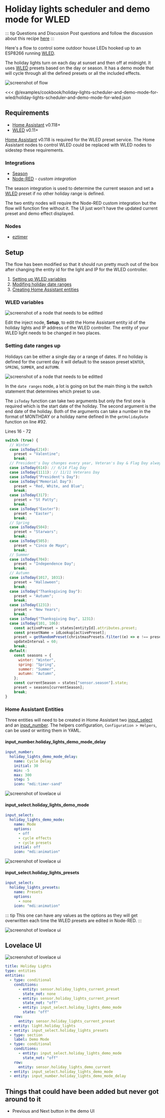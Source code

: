 # Holiday lights scheduler and demo mode for WLED

::: tip Questions and Discussion
Post questions and follow the discussion about this recipe [here](https://github.com/zachowj/node-red-contrib-home-assistant-websocket/discussions/306)
:::

Here's a flow to control some outdoor house LEDs hooked up to an ESP8266 running [WLED](https://github.com/Aircoookie/WLED).

The holiday lights turn on each day at sunset and then off at midnight. It uses [WLED](https://github.com/Aircoookie/WLED) presets based on the day or season. It has a demo mode that will cycle through all the defined presets or all the included effects.

![screenshot of flow](./images/holiday-lights-scheduler-and-demo-mode-for-wled_01.png)

<<< @/examples/cookbook/holiday-lights-scheduler-and-demo-mode-for-wled/holiday-lights-scheduler-and-demo-mode-for-wled.json

## Requirements

- [Home Assistant](https://home-assistant.io) v0.118+
- [WLED](https://github.com/Aircoookie/WLED) v0.11+

[Home Assistant](https://home-assistant.io) v0.118 is required for the WLED preset service. The Home Assistant nodes to control WLED could be replaced with WLED nodes to sidestep these requirements.

### Integrations

- [Season](https://www.home-assistant.io/integrations/season/)
- [Node-RED](https://github.com/zachowj/hass-node-red) - _custom integration_

The season integration is used to determine the current season and set a [WLED](https://github.com/Aircoookie/WLED) preset if no other holiday range is defined.

The two entity nodes will require the Node-RED custom integration but the flow will function fine without it. The UI just won't have the updated current preset and demo effect displayed.

### Nodes

- [eztimer](https://flows.nodered.org/node/node-red-contrib-eztimer)

## Setup

The flow has been modified so that it should run pretty much out of the box after changing the entity id for the light and IP for the WLED controller.

1. [Setting up WLED variables](#wled-variable)
1. [Modifing holiday date ranges](#setting-date-ranges-up)
1. [Creating Home Assistant entities](#home-assistant-entities)

### WLED variables

![screenshot of a node that needs to be editted](./images/holiday-lights-scheduler-and-demo-mode-for-wled_03.png)

Edit the inject node, **Setup**, to edit the Home Assistant entity id of the holiday lights and IP address of the WLED controller. The entity of your WLED light needs to be changed in two places.

### Setting date ranges up

Holidays can be either a single day or a range of dates. If no holiday is defined for the current day it will default to the season preset `WINTER`, `SPRING`, `SUMMER`, and `AUTUMN`.

![screenshot of a node that needs to be editted](./images/holiday-lights-scheduler-and-demo-mode-for-wled_08.png)

In the `date ranges` node, a lot is going on but the main thing is the switch statement that determines which preset to use.

The `isToday` function can take two arguments but only the first one is required which is the start date of the holiday. The second argument is the end date of the holiday. Both of the arguments can take a number in the format of MONTHDAY or a holiday name defined in the `getHolidayDate` function on line #92.

Lines 16 - 72

```javascript
switch (true) {
  // Winter
  case isToday(214):
    preset = "Valentine";
    break;
  // President's Day changes every year, Veteran's Day & Flag Day always the same date
  case isToday(614): // 6/14 Flag Day
  case isToday(1111): // 11/11 Veterans Day
  case isToday("President's Day"):
  case isToday("Memorial Day"):
    preset = "Red, White, and Blue";
    break;
  case isToday(317):
    preset = "St Patty";
    break;
  case isToday("Easter"):
    preset = "Easter";
    break;
  // Spring
  case isToday(504):
    preset = "Starwars";
    break;
  case isToday(505):
    preset = "Cinco de Mayo";
    break;
  // Summer
  case isToday(704):
    preset = "Independence Day";
    break;
  // Autumn
  case isToday(1017, 1031):
    preset = "Halloween";
    break;
  case isToday("Thanksgiving Day"):
    preset = "Autumn";
    break;
  case isToday(1231):
    preset = "New Years";
    break;
  case isToday("Thanksgiving Day", 1231):
  case isToday(101, 106):
    const activePreset = states[entityId].attributes.preset;
    const presetName = idLookup[activePreset];
    preset = getRandomPreset(christmasPresets.filter((e) => e !== presetName));
    updateInterval = 60;
    break;
  default:
    const seasons = {
      winter: "Winter",
      spring: "Spring",
      summer: "Summer",
      autumn: "Autumn",
    };
    const currentSeason = states["sensor.season"].state;
    preset = seasons[currentSeason];
    break;
}
```

### Home Assistant Entities

Three entities will need to be created in Home Assistant two [input_select](https://www.home-assistant.io/integrations/input_select/) and an [input_number](https://www.home-assistant.io/integrations/input_number/). The helpers configuration, `Configuration > Helpers`, can be used or writing them in YAML.

#### input_number.holiday_lights_demo_mode_delay

```yaml
input_number:
  holiday_lights_demo_mode_delay:
    name: Cycle Delay
    initial: 30
    min: -5
    max: 300
    step: 5
    icon: "mdi:timer-sand"
```

![screenshot of lovelace ui](./images/holiday-lights-scheduler-and-demo-mode-for-wled_05.png)

#### input_select.holiday_lights_demo_mode

```yaml
input_select:
  holiday_lights_demo_mode:
    name: Mode
    options:
      - off
      - cycle effects
      - cycle presets
    initial: off
    icon: "mdi:animation"
```

![screenshot of lovelace ui](./images/holiday-lights-scheduler-and-demo-mode-for-wled_06.png)

#### input_select.holiday_lights_presets

```yaml
input_select:
  holiday_lights_presets:
    name: Presets
    options:
      - none
    icon: "mdi:animation"
```

::: tip
This one can have any values as the options as they will get overwritten each time the WLED presets are edited in Node-RED.
:::

![screenshot of lovelace ui](./images/holiday-lights-scheduler-and-demo-mode-for-wled_07.png)

## Lovelace UI

![screenshot of lovelace ui](./images/holiday-lights-scheduler-and-demo-mode-for-wled_02.png)

```yaml
title: Holiday Lights
type: entities
entities:
  - type: conditional
    conditions:
      - entity: sensor.holiday_lights_current_preset
        state_not: none
      - entity: sensor.holiday_lights_current_preset
        state_not: "off"
      - entity: input_select.holiday_lights_demo_mode
        state: "off"
    row:
      entity: sensor.holiday_lights_current_preset
  - entity: light.holiday_lights
  - entity: input_select.holiday_lights_presets
  - type: section
    label: Demo Mode
  - type: conditional
    conditions:
      - entity: input_select.holiday_lights_demo_mode
        state_not: "off"
    row:
      entity: sensor.holiday_lights_demo_current
  - entity: input_select.holiday_lights_demo_mode
  - entity: input_number.holiday_lights_demo_mode_delay
```

## Things that could have been added but never got around to it

- Previous and Next button in the demo UI
